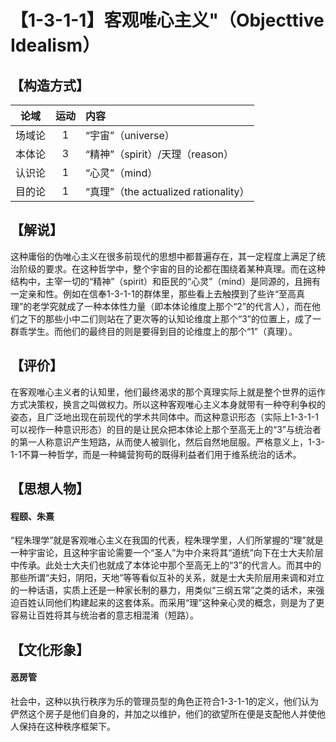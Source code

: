 # 【1-3-1-1】客观唯心主义"（Objecttive Idealism）
## 【构造方式】
| 论域 | 运动           | 内容 |
|:----:|:----------------:|:-----|
| 场域论   | 1|  “宇宙”（universe）  |
| 本体论   | 3| “精神”（spirit）/天理（reason）   |
| 认识论   | 1| “心灵”（mind）   |
| 目的论   |1 | “真理”（the actualized rationality）   |

## 【解说】
这种庸俗的伪唯心主义在很多前现代的思想中都普遍存在，其一定程度上满足了统治阶级的要求。在这种哲学中，整个宇宙的目的论都在围绕着某种真理。而在这种结构中，主宰一切的“精神”（spirit）和臣民的“心灵”（mind）是同源的，且拥有一定亲和性。例如在信奉1-3-1-1的群体里，那些看上去触摸到了些许“至高真理”的老学究就成了一种本体性力量（即本体论维度上那个“2”的代言人），而在他们之下的那些小中二们则站在了更次等的认知论维度上那个“3”的位置上，成了一群乖学生。而他们的最终目的则是要得到目的论维度上的那个“1”（真理）。

## 【评价】
在客观唯心主义者的认知里，他们最终渴求的那个真理实际上就是整个世界的运作方式决策权，换言之叫做权力。所以这种客观唯心主义本身就带有一种夺利争权的姿态，且广泛地出现在前现代的学术共同体中。而这种意识形态（实际上1-3-1-1可以视作一种意识形态）的目的是让民众把本体论上那个至高无上的“3”与统治者的第一人称意识产生短路，从而使人被驯化，然后自然地屈服。严格意义上，1-3-1-1不算一种哲学，而是一种蝇营狗苟的既得利益者们用于维系统治的话术。
## 【思想人物】
#### 程颐、朱熹
“程朱理学”就是客观唯心主义在我国的代表，程朱理学里，人们所掌握的“理”就是一种宇宙论，且这种宇宙论需要一个“圣人”为中介来将其“道统”向下在士大夫阶层中传承。此处士大夫们也就成了本体论中那个至高无上的“3”的代言人。而其中的那些所谓“夫妇，阴阳，天地”等等看似互补的关系，就是士大夫阶层用来调和对立的一种话语，实质上还是一种家长制的暴力，用类似“三纲五常”之类的话术，来强迫百姓认同他们构建起来的这套体系。而采用“理”这种亲心灵的概念，则是为了更容易让百姓将其与统治者的意志相混淆（短路）。
## 【文化形象】
#### 恶房管
社会中，这种以执行秩序为乐的管理员型的角色正符合1-3-1-1的定义，他们认为俨然这个房子是他们自身的，并加之以维护，他们的欲望所在便是支配他人并使他人保持在这种秩序框架下。








